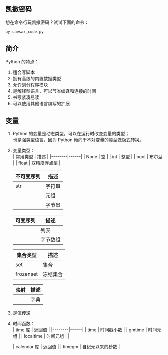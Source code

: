 ## 凯撒密码
想在命令行玩凯撒密码？试试下面的命令：  
```bash
py caesar_code.py
```

## 简介
Python 的特点：
1. 适合写脚本  
2. 拥有高级的内置数据类型  
3. 允许划分程序模块  
4. 是解释型语言，可以节省编译和连接的时间  
5. 书写紧凑易读  
6. 可以使用其他语言编写的扩展  

## 变量
1. Python 的变量是动态类型，可以在运行时改变变量的类型；  
    也是强类型语言，因为 Python 倾向于不对变量的类型做隐式转换。  

2. 变量类型：  
    | 常用类型 | 描述 |
    |--------|------|
    | None | 空 |
    | int | 整型 |
    | bool | 布尔型 |
    | float | 双精度浮点型 |

    | 不可变序列 | 描述 |
    |----------|-----|
    | str | 字符串 |
    | | 元组 |
    | | 字节串 |

    | 可变序列 | 描述 |
    |--------|------|
    | | 列表 |
    | | 字节数组 |

    | 集合类型 | 描述 |
    |--------|------|
    | set | 集合 |
    | frozenset | 冻结集合 |

    | 映射 | 描述 |
    |-----|-----|
    | | 字典 |

3. 是值传递  

4. 时间函数：  
    | time 库 | 返回值 |
    |--------|------|
    | time | 时间戳小数 |
    | gmtime | 时间元组 |
    | localtime | 时间元组 |
    | 

    | calendar 库 | 返回值 |
    | timegm | 自纪元以来的秒数 |